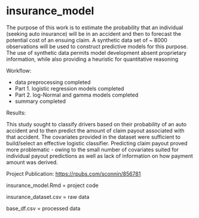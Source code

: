 # insurance_model

The purpose of this work is to estimate the probability that an individual (seeking auto insurance) will be in an accident and then to forecast the potential cost of an ensuing claim. A synthetic data set of ~ 8000 observations will be used to construct predictive models for this purpose. The use of synthetic data permits model development absent proprietary information, while also providing a heuristic for quantitative reasoning

Workflow:

* data preprocessing completed
* Part 1. logistic regression models completed
* Part 2. log-Normal and gamma models completed
* summary completed

Results:

This study sought to classify drivers based on their probability of an auto accident and to then predict the amount of claim payout associated with that accident. The covariates provided in the dataset were sufficient to build/select an effective logistic classifier. Predicting claim payout proved more problematic - owing to the small number of covariates suited for individual payout predictions as well as lack of information on how payment amount was derived. 

Project Publication: https://rpubs.com/sconnin/856781

insurance_model.Rmd = project code 

insurance_dataset.csv = raw data

base_df.csv = processed data 
